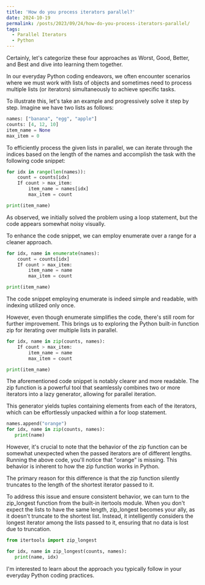 ```yaml
---
title: 'How do you process iterators parallel?'
date: 2024-10-19
permalink: /posts/2023/09/24/how-do-you-process-iterators-parallel/
tags:
  - Parallel Iterators
  - Python
---
```


Certainly, let's categorize these four approaches as Worst, Good, Better, and Best and dive into learning them together.

In our everyday Python coding endeavors, we often encounter scenarios where we must work with lists of objects and sometimes need to process multiple lists (or iterators) simultaneously to achieve specific tasks. 

To illustrate this, let's take an example and progressively solve it step by step. Imagine we have two lists as follows:

```python
names: ["banana", "egg", "apple"]
counts: [4, 12, 10]
item_name = None
max_item = 0
```

To efficiently process the given lists in parallel, we can iterate through the indices based on the length of the names and accomplish the task with the following code snippet:

```python
for idx in range(len(names)):
    count = counts[idx]
    If count > max_item:
        item_name = names[idx]
        max_item = count

print(item_name)
```

As observed, we initially solved the problem using a loop statement, but the code appears somewhat noisy visually. 

To enhance the code snippet, we can employ enumerate over a range for a cleaner approach.

```python
for idx, name in enumerate(names):
    count = counts[idx]
    If count > max_item:
        item_name = name
        max_item = count

print(item_name)
```

The code snippet employing enumerate is indeed simple and readable, with indexing utilized only once. 

However, even though enumerate simplifies the code, there's still room for further improvement. This brings us to exploring the Python built-in function zip for iterating over multiple lists in parallel.

```python
for idx, name in zip(counts, names):
    If count > max_item:
        item_name = name
        max_item = count

print(item_name)
```

The aforementioned code snippet is notably clearer and more readable. The zip function is a powerful tool that seamlessly combines two or more iterators into a lazy generator, allowing for parallel iteration. 

This generator yields tuples containing elements from each of the iterators, which can be effortlessly unpacked within a for loop statement.

```python
names.append("orange")
for idx, name in zip(counts, names):
   print(name)
```

However, it's crucial to note that the behavior of the zip function can be somewhat unexpected when the passed iterators are of different lengths. Running the above code, you'll notice that "orange" is missing. This behavior is inherent to how the zip function works in Python.

The primary reason for this difference is that the zip function silently truncates to the length of the shortest iterator passed to it.

To address this issue and ensure consistent behavior, we can turn to the zip_longest function from the built-in itertools module. When you don't expect the lists to have the same length, zip_longest becomes your ally, as it doesn't truncate to the shortest list. Instead, it intelligently considers the longest iterator among the lists passed to it, ensuring that no data is lost due to truncation.

```python
from itertools import zip_longest

for idx, name in zip_longest(counts, names):
   print(name, idx)
```
I'm interested to learn about the approach you typically follow in your everyday Python coding practices.
